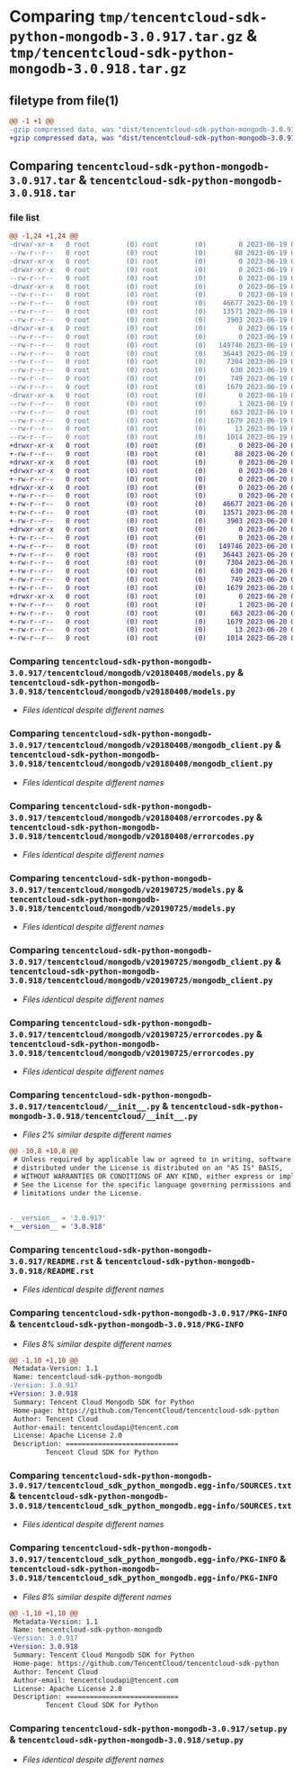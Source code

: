 # Comparing `tmp/tencentcloud-sdk-python-mongodb-3.0.917.tar.gz` & `tmp/tencentcloud-sdk-python-mongodb-3.0.918.tar.gz`

## filetype from file(1)

```diff
@@ -1 +1 @@
-gzip compressed data, was "dist/tencentcloud-sdk-python-mongodb-3.0.917.tar", last modified: Mon Jun 19 00:29:23 2023, max compression
+gzip compressed data, was "dist/tencentcloud-sdk-python-mongodb-3.0.918.tar", last modified: Tue Jun 20 02:44:27 2023, max compression
```

## Comparing `tencentcloud-sdk-python-mongodb-3.0.917.tar` & `tencentcloud-sdk-python-mongodb-3.0.918.tar`

### file list

```diff
@@ -1,24 +1,24 @@
-drwxr-xr-x   0 root         (0) root         (0)        0 2023-06-19 00:29:23.000000 tencentcloud-sdk-python-mongodb-3.0.917/
--rw-r--r--   0 root         (0) root         (0)       88 2023-06-19 00:29:23.000000 tencentcloud-sdk-python-mongodb-3.0.917/setup.cfg
-drwxr-xr-x   0 root         (0) root         (0)        0 2023-06-19 00:29:23.000000 tencentcloud-sdk-python-mongodb-3.0.917/tencentcloud/
-drwxr-xr-x   0 root         (0) root         (0)        0 2023-06-19 00:29:23.000000 tencentcloud-sdk-python-mongodb-3.0.917/tencentcloud/mongodb/
--rw-r--r--   0 root         (0) root         (0)        0 2023-06-19 00:29:22.000000 tencentcloud-sdk-python-mongodb-3.0.917/tencentcloud/mongodb/__init__.py
-drwxr-xr-x   0 root         (0) root         (0)        0 2023-06-19 00:29:23.000000 tencentcloud-sdk-python-mongodb-3.0.917/tencentcloud/mongodb/v20180408/
--rw-r--r--   0 root         (0) root         (0)        0 2023-06-19 00:29:22.000000 tencentcloud-sdk-python-mongodb-3.0.917/tencentcloud/mongodb/v20180408/__init__.py
--rw-r--r--   0 root         (0) root         (0)    46677 2023-06-19 00:29:22.000000 tencentcloud-sdk-python-mongodb-3.0.917/tencentcloud/mongodb/v20180408/models.py
--rw-r--r--   0 root         (0) root         (0)    13571 2023-06-19 00:29:22.000000 tencentcloud-sdk-python-mongodb-3.0.917/tencentcloud/mongodb/v20180408/mongodb_client.py
--rw-r--r--   0 root         (0) root         (0)     3903 2023-06-19 00:29:22.000000 tencentcloud-sdk-python-mongodb-3.0.917/tencentcloud/mongodb/v20180408/errorcodes.py
-drwxr-xr-x   0 root         (0) root         (0)        0 2023-06-19 00:29:23.000000 tencentcloud-sdk-python-mongodb-3.0.917/tencentcloud/mongodb/v20190725/
--rw-r--r--   0 root         (0) root         (0)        0 2023-06-19 00:29:22.000000 tencentcloud-sdk-python-mongodb-3.0.917/tencentcloud/mongodb/v20190725/__init__.py
--rw-r--r--   0 root         (0) root         (0)   149746 2023-06-19 00:29:22.000000 tencentcloud-sdk-python-mongodb-3.0.917/tencentcloud/mongodb/v20190725/models.py
--rw-r--r--   0 root         (0) root         (0)    36443 2023-06-19 00:29:22.000000 tencentcloud-sdk-python-mongodb-3.0.917/tencentcloud/mongodb/v20190725/mongodb_client.py
--rw-r--r--   0 root         (0) root         (0)     7304 2023-06-19 00:29:22.000000 tencentcloud-sdk-python-mongodb-3.0.917/tencentcloud/mongodb/v20190725/errorcodes.py
--rw-r--r--   0 root         (0) root         (0)      630 2023-06-19 00:29:22.000000 tencentcloud-sdk-python-mongodb-3.0.917/tencentcloud/__init__.py
--rw-r--r--   0 root         (0) root         (0)      749 2023-06-19 00:29:22.000000 tencentcloud-sdk-python-mongodb-3.0.917/README.rst
--rw-r--r--   0 root         (0) root         (0)     1679 2023-06-19 00:29:23.000000 tencentcloud-sdk-python-mongodb-3.0.917/PKG-INFO
-drwxr-xr-x   0 root         (0) root         (0)        0 2023-06-19 00:29:23.000000 tencentcloud-sdk-python-mongodb-3.0.917/tencentcloud_sdk_python_mongodb.egg-info/
--rw-r--r--   0 root         (0) root         (0)        1 2023-06-19 00:29:23.000000 tencentcloud-sdk-python-mongodb-3.0.917/tencentcloud_sdk_python_mongodb.egg-info/dependency_links.txt
--rw-r--r--   0 root         (0) root         (0)      663 2023-06-19 00:29:23.000000 tencentcloud-sdk-python-mongodb-3.0.917/tencentcloud_sdk_python_mongodb.egg-info/SOURCES.txt
--rw-r--r--   0 root         (0) root         (0)     1679 2023-06-19 00:29:23.000000 tencentcloud-sdk-python-mongodb-3.0.917/tencentcloud_sdk_python_mongodb.egg-info/PKG-INFO
--rw-r--r--   0 root         (0) root         (0)       13 2023-06-19 00:29:23.000000 tencentcloud-sdk-python-mongodb-3.0.917/tencentcloud_sdk_python_mongodb.egg-info/top_level.txt
--rw-r--r--   0 root         (0) root         (0)     1014 2023-06-19 00:29:22.000000 tencentcloud-sdk-python-mongodb-3.0.917/setup.py
+drwxr-xr-x   0 root         (0) root         (0)        0 2023-06-20 02:44:27.000000 tencentcloud-sdk-python-mongodb-3.0.918/
+-rw-r--r--   0 root         (0) root         (0)       88 2023-06-20 02:44:27.000000 tencentcloud-sdk-python-mongodb-3.0.918/setup.cfg
+drwxr-xr-x   0 root         (0) root         (0)        0 2023-06-20 02:44:27.000000 tencentcloud-sdk-python-mongodb-3.0.918/tencentcloud/
+drwxr-xr-x   0 root         (0) root         (0)        0 2023-06-20 02:44:27.000000 tencentcloud-sdk-python-mongodb-3.0.918/tencentcloud/mongodb/
+-rw-r--r--   0 root         (0) root         (0)        0 2023-06-20 02:44:26.000000 tencentcloud-sdk-python-mongodb-3.0.918/tencentcloud/mongodb/__init__.py
+drwxr-xr-x   0 root         (0) root         (0)        0 2023-06-20 02:44:27.000000 tencentcloud-sdk-python-mongodb-3.0.918/tencentcloud/mongodb/v20180408/
+-rw-r--r--   0 root         (0) root         (0)        0 2023-06-20 02:44:26.000000 tencentcloud-sdk-python-mongodb-3.0.918/tencentcloud/mongodb/v20180408/__init__.py
+-rw-r--r--   0 root         (0) root         (0)    46677 2023-06-20 02:44:26.000000 tencentcloud-sdk-python-mongodb-3.0.918/tencentcloud/mongodb/v20180408/models.py
+-rw-r--r--   0 root         (0) root         (0)    13571 2023-06-20 02:44:26.000000 tencentcloud-sdk-python-mongodb-3.0.918/tencentcloud/mongodb/v20180408/mongodb_client.py
+-rw-r--r--   0 root         (0) root         (0)     3903 2023-06-20 02:44:26.000000 tencentcloud-sdk-python-mongodb-3.0.918/tencentcloud/mongodb/v20180408/errorcodes.py
+drwxr-xr-x   0 root         (0) root         (0)        0 2023-06-20 02:44:27.000000 tencentcloud-sdk-python-mongodb-3.0.918/tencentcloud/mongodb/v20190725/
+-rw-r--r--   0 root         (0) root         (0)        0 2023-06-20 02:44:26.000000 tencentcloud-sdk-python-mongodb-3.0.918/tencentcloud/mongodb/v20190725/__init__.py
+-rw-r--r--   0 root         (0) root         (0)   149746 2023-06-20 02:44:26.000000 tencentcloud-sdk-python-mongodb-3.0.918/tencentcloud/mongodb/v20190725/models.py
+-rw-r--r--   0 root         (0) root         (0)    36443 2023-06-20 02:44:26.000000 tencentcloud-sdk-python-mongodb-3.0.918/tencentcloud/mongodb/v20190725/mongodb_client.py
+-rw-r--r--   0 root         (0) root         (0)     7304 2023-06-20 02:44:26.000000 tencentcloud-sdk-python-mongodb-3.0.918/tencentcloud/mongodb/v20190725/errorcodes.py
+-rw-r--r--   0 root         (0) root         (0)      630 2023-06-20 02:44:26.000000 tencentcloud-sdk-python-mongodb-3.0.918/tencentcloud/__init__.py
+-rw-r--r--   0 root         (0) root         (0)      749 2023-06-20 02:44:26.000000 tencentcloud-sdk-python-mongodb-3.0.918/README.rst
+-rw-r--r--   0 root         (0) root         (0)     1679 2023-06-20 02:44:27.000000 tencentcloud-sdk-python-mongodb-3.0.918/PKG-INFO
+drwxr-xr-x   0 root         (0) root         (0)        0 2023-06-20 02:44:27.000000 tencentcloud-sdk-python-mongodb-3.0.918/tencentcloud_sdk_python_mongodb.egg-info/
+-rw-r--r--   0 root         (0) root         (0)        1 2023-06-20 02:44:27.000000 tencentcloud-sdk-python-mongodb-3.0.918/tencentcloud_sdk_python_mongodb.egg-info/dependency_links.txt
+-rw-r--r--   0 root         (0) root         (0)      663 2023-06-20 02:44:27.000000 tencentcloud-sdk-python-mongodb-3.0.918/tencentcloud_sdk_python_mongodb.egg-info/SOURCES.txt
+-rw-r--r--   0 root         (0) root         (0)     1679 2023-06-20 02:44:27.000000 tencentcloud-sdk-python-mongodb-3.0.918/tencentcloud_sdk_python_mongodb.egg-info/PKG-INFO
+-rw-r--r--   0 root         (0) root         (0)       13 2023-06-20 02:44:27.000000 tencentcloud-sdk-python-mongodb-3.0.918/tencentcloud_sdk_python_mongodb.egg-info/top_level.txt
+-rw-r--r--   0 root         (0) root         (0)     1014 2023-06-20 02:44:26.000000 tencentcloud-sdk-python-mongodb-3.0.918/setup.py
```

### Comparing `tencentcloud-sdk-python-mongodb-3.0.917/tencentcloud/mongodb/v20180408/models.py` & `tencentcloud-sdk-python-mongodb-3.0.918/tencentcloud/mongodb/v20180408/models.py`

 * *Files identical despite different names*

### Comparing `tencentcloud-sdk-python-mongodb-3.0.917/tencentcloud/mongodb/v20180408/mongodb_client.py` & `tencentcloud-sdk-python-mongodb-3.0.918/tencentcloud/mongodb/v20180408/mongodb_client.py`

 * *Files identical despite different names*

### Comparing `tencentcloud-sdk-python-mongodb-3.0.917/tencentcloud/mongodb/v20180408/errorcodes.py` & `tencentcloud-sdk-python-mongodb-3.0.918/tencentcloud/mongodb/v20180408/errorcodes.py`

 * *Files identical despite different names*

### Comparing `tencentcloud-sdk-python-mongodb-3.0.917/tencentcloud/mongodb/v20190725/models.py` & `tencentcloud-sdk-python-mongodb-3.0.918/tencentcloud/mongodb/v20190725/models.py`

 * *Files identical despite different names*

### Comparing `tencentcloud-sdk-python-mongodb-3.0.917/tencentcloud/mongodb/v20190725/mongodb_client.py` & `tencentcloud-sdk-python-mongodb-3.0.918/tencentcloud/mongodb/v20190725/mongodb_client.py`

 * *Files identical despite different names*

### Comparing `tencentcloud-sdk-python-mongodb-3.0.917/tencentcloud/mongodb/v20190725/errorcodes.py` & `tencentcloud-sdk-python-mongodb-3.0.918/tencentcloud/mongodb/v20190725/errorcodes.py`

 * *Files identical despite different names*

### Comparing `tencentcloud-sdk-python-mongodb-3.0.917/tencentcloud/__init__.py` & `tencentcloud-sdk-python-mongodb-3.0.918/tencentcloud/__init__.py`

 * *Files 2% similar despite different names*

```diff
@@ -10,8 +10,8 @@
 # Unless required by applicable law or agreed to in writing, software
 # distributed under the License is distributed on an "AS IS" BASIS,
 # WITHOUT WARRANTIES OR CONDITIONS OF ANY KIND, either express or implied.
 # See the License for the specific language governing permissions and
 # limitations under the License.
 
 
-__version__ = '3.0.917'
+__version__ = '3.0.918'
```

### Comparing `tencentcloud-sdk-python-mongodb-3.0.917/README.rst` & `tencentcloud-sdk-python-mongodb-3.0.918/README.rst`

 * *Files identical despite different names*

### Comparing `tencentcloud-sdk-python-mongodb-3.0.917/PKG-INFO` & `tencentcloud-sdk-python-mongodb-3.0.918/PKG-INFO`

 * *Files 8% similar despite different names*

```diff
@@ -1,10 +1,10 @@
 Metadata-Version: 1.1
 Name: tencentcloud-sdk-python-mongodb
-Version: 3.0.917
+Version: 3.0.918
 Summary: Tencent Cloud Mongodb SDK for Python
 Home-page: https://github.com/TencentCloud/tencentcloud-sdk-python
 Author: Tencent Cloud
 Author-email: tencentcloudapi@tencent.com
 License: Apache License 2.0
 Description: ============================
         Tencent Cloud SDK for Python
```

### Comparing `tencentcloud-sdk-python-mongodb-3.0.917/tencentcloud_sdk_python_mongodb.egg-info/SOURCES.txt` & `tencentcloud-sdk-python-mongodb-3.0.918/tencentcloud_sdk_python_mongodb.egg-info/SOURCES.txt`

 * *Files identical despite different names*

### Comparing `tencentcloud-sdk-python-mongodb-3.0.917/tencentcloud_sdk_python_mongodb.egg-info/PKG-INFO` & `tencentcloud-sdk-python-mongodb-3.0.918/tencentcloud_sdk_python_mongodb.egg-info/PKG-INFO`

 * *Files 8% similar despite different names*

```diff
@@ -1,10 +1,10 @@
 Metadata-Version: 1.1
 Name: tencentcloud-sdk-python-mongodb
-Version: 3.0.917
+Version: 3.0.918
 Summary: Tencent Cloud Mongodb SDK for Python
 Home-page: https://github.com/TencentCloud/tencentcloud-sdk-python
 Author: Tencent Cloud
 Author-email: tencentcloudapi@tencent.com
 License: Apache License 2.0
 Description: ============================
         Tencent Cloud SDK for Python
```

### Comparing `tencentcloud-sdk-python-mongodb-3.0.917/setup.py` & `tencentcloud-sdk-python-mongodb-3.0.918/setup.py`

 * *Files identical despite different names*

